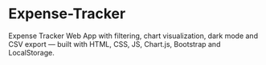 # Expense-Tracker
Expense Tracker Web App with filtering, chart visualization, dark mode and CSV export — built with HTML, CSS, JS, Chart.js, Bootstrap and LocalStorage.
